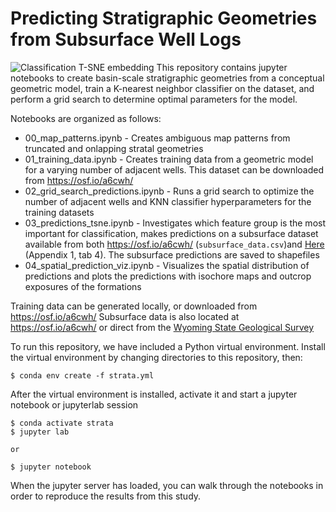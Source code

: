 # Predicting Stratigraphic Geometries from Subsurface Well Logs
![Classification T-SNE embedding](https://github.com/jessepisel/stratal-geometries/blob/master/repo_base.png)
This repository contains jupyter notebooks to create basin-scale stratigraphic geometries from a conceptual geometric model,
train a K-nearest neighbor classifier on the dataset, and perform a grid search to determine optimal parameters for the model.

Notebooks are organized as follows:

* 00_map_patterns.ipynb - Creates ambiguous map patterns from truncated and onlapping stratal geometries
* 01_training_data.ipynb - Creates training data from a geometric model for a varying number of adjacent wells. This dataset can be downloaded from https://osf.io/a6cwh/
* 02_grid_search_predictions.ipynb - Runs a grid search to optimize the number of adjacent wells and KNN classifier hyperparameters for the training datasets
* 03_predictions_tsne.ipynb - Investigates which feature group is the most important for classification, makes predictions on a subsurface dataset available from both https://osf.io/a6cwh/ (`subsurface_data.csv`)and [Here](http://sales.wsgs.wyo.gov/stratigraphy-and-hydrocarbon-potential-of-the-fort-union-and-lance-formations-in-the-great-divide-and-washakie-basins-south-central-wyoming-2016/) (Appendix 1, tab 4). The subsurface predictions are saved to shapefiles
* 04_spatial_prediction_viz.ipynb - Visualizes the spatial distribution of predictions and plots the predictions with isochore maps and outcrop exposures of the formations

Training data can be generated locally, or downloaded from https://osf.io/a6cwh/
Subsurface data is also located at https://osf.io/a6cwh/ or direct from the [Wyoming State Geological Survey](http://sales.wsgs.wyo.gov/stratigraphy-and-hydrocarbon-potential-of-the-fort-union-and-lance-formations-in-the-great-divide-and-washakie-basins-south-central-wyoming-2016/)

To run this repository, we have included a Python virtual environment. Install the virtual environment by changing directories to this repository, then:

    $ conda env create -f strata.yml

After the virtual environment is installed, activate it and start a jupyter notebook or jupyterlab session
    
    $ conda activate strata
    $ jupyter lab
    
    or
    
    $ jupyter notebook
    
When the jupyter server has loaded, you can walk through the notebooks in order to reproduce the results from this study.